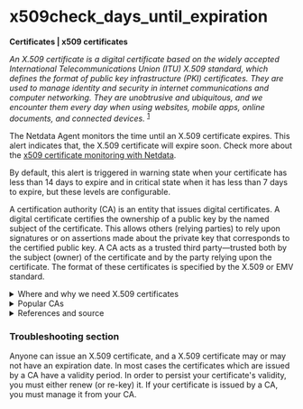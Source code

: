 # x509check_days_until_expiration

**Certificates | x509 certificates**

_An X.509 certificate is a digital certificate based on the widely accepted International
Telecommunications Union (ITU) X.509 standard, which defines the format of public key
infrastructure (PKI) certificates. They are used to manage identity and security in internet
communications and computer networking. They are unobtrusive and ubiquitous, and we encounter them
every day when using websites, mobile apps, online documents, and connected
devices._ <sup>[1](https://sectigo.com/resource-library/what-is-x509-certificate#:~:text=Share%20this-,An%20X.,internet%20communications%20and%20computer%20networking.) </sup>

The Netdata Agent monitors the time until an X.509 certificate expires. This alert indicates that,
the X.509 certificate will expire soon. Check more about
the [x509 certificate monitoring with Netdata](https://learn.netdata.cloud/docs/agent/collectors/go.d.plugin/modules/x509check).

By default, this alert is triggered in warning state when your certificate has less than 14 days to expire and
in critical state when it has less than 7 days to expire, but these levels are configurable.

A certification authority (CA) is an entity that issues digital certificates. A digital certificate
certifies the ownership of a public key by the named subject of the certificate. This allows
others (relying parties) to rely upon signatures or on assertions made about the private key that
corresponds to the certified public key. A CA acts as a trusted third party—trusted both by the
subject (owner) of the certificate and by the party relying upon the certificate. The format of
these certificates is specified by the X.509 or EMV standard.

<details>
<summary>Where and why we need X.509 certificates</summary>

The following provides a comprehensive explanation from the sectigo's website: <sup> [1](https://sectigo.com/resource-library/what-is-x509-certificate#:~:text=Share%20this-,An%20X.,internet%20communications%20and%20computer%20networking.) </sup>


Common Applications of X.509 Public Key Infrastructure Many internet protocols rely on X.509, and
there are many applications of the PKI technology that are used every day, including Web server
security, digital signatures and document signing, and digital identities.

- **Web Server Security with TLS/SSL Certificates:**
  PKI is the basis for the secure sockets layer (SSL)
  and transport layer security (TLS) protocols that are the foundation of HTTPS secure browser
  connections. Without SSL certificates or TLS to establish secure connections, cybercriminals could
  exploit the Internet or other IP networks using a variety of attack vectors, such as
  man-in-the-middle attacks, to intercept messages and access their contents.

- **Digital Signatures and Document Signing:**
  In addition to being used to secure messages, PKI-based certificates can be used for digital
  signatures and document signing. Digital signatures are a specific type of electronic signature
  that leverages PKI to authenticate the identity of the signer and the integrity of the signature
  and the document. Digital signatures cannot be altered or duplicated in any way, as the signature
  is created by generating a hash, which is encrypted using a sender's private key. This
  cryptographic verification mathematically binds the signature to the original message to ensure
  that the sender is authenticated and the message itself has not been altered.

- **Code Signing:**
  Code Signing enables application developers to add a layer of assurance by digitally signing
  applications, drivers, and software programs so that end users can verify that a third party has
  not altered or compromised the code they receive. To verify the code is safe and trusted, these
  digital certificates include the software developer's signature, the company name, and
  timestamping.

- **Email Certificates:**
  S/MIME certificates validate email senders and encrypt email contents to protect against
  increasingly sophisticated social engineering and spear phishing attacks. By encrypting/decrypting
  email messages and attachments and by validating identity, S/MIME email certificates assure users
  that emails are authentic and unmodified.

- **SSH Keys:**
  SSH keys are a form of X.509 certificate that provides a secure access credential used in the
  Secure Shell (SSH) protocol. As the SSH protocol is widely used for communication in cloud
  services, network environments, file transfer tools, and configuration management tools, most
  organizations use SSH keys to authenticate identity and protect those services from unintended use
  or malicious attacks. SSH keys not only improve security, but also enable the automation of
  connected processes, single sign-on (SSO), and identity and access management at the scale that
  today's businesses require.

- **Digital Identities:**
  X.509 digital certificates also provide effective digital identity authentication. As data and
  applications expand beyond traditional networks to mobile devices, public clouds, private clouds,
  and Internet of Things devices, securing identities becomes more important than ever. And digital
  identities don't have to be restricted to devices; they can also be used to authenticate people,
  data, or applications. Digital identity certificates based on this standard enable organizations
  to improve security by replacing passwords, which attackers have become increasingly adept at
  stealing.

</details>

<details>
<summary>Popular CAs </summary>

1. https://letsencrypt.org/
2. https://securitycloud.symantec.com/cc/landing
3. https://www.geotrust.com/
4. https://sectigo.com/
5. https://www.digicert.com/

</details>

<details>
<summary>References and source </summary>

1. [X.509 explained](https://sectigo.com/resource-library/what-is-x509-certificate#:~:text=Share%20this-,An%20X.,internet%20communications%20and%20computer%20networking.)

</details>


### Troubleshooting section

Anyone can issue an X.509 certificate, and a X.509 certificate may or may not have an expiration date.
In most cases the certificates which are issued by a CA have a validity period. In order to
persist your certificate's validity, you must either renew (or re-key) it. If your certificate is
issued by a CA, you must manage it from your CA.


